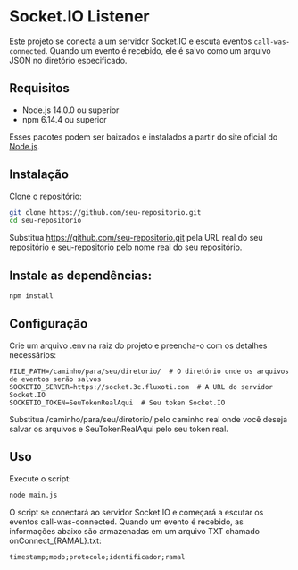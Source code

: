 # Socket.IO Listener

Este projeto se conecta a um servidor Socket.IO e escuta eventos `call-was-connected`. Quando um evento é recebido, ele é salvo como um arquivo JSON no diretório especificado.

## Requisitos

- Node.js 14.0.0 ou superior
- npm 6.14.4 ou superior

Esses pacotes podem ser baixados e instalados a partir do site oficial do [Node.js](https://nodejs.org/).

## Instalação

Clone o repositório:

```bash
git clone https://github.com/seu-repositorio.git
cd seu-repositorio
```
Substitua https://github.com/seu-repositorio.git pela URL real do seu repositório e seu-repositorio pelo nome real do seu repositório.

## Instale as dependências:

```bash
npm install
```

## Configuração
Crie um arquivo .env na raiz do projeto e preencha-o com os detalhes necessários:

```dotenv
FILE_PATH=/caminho/para/seu/diretorio/  # O diretório onde os arquivos de eventos serão salvos
SOCKETIO_SERVER=https://socket.3c.fluxoti.com  # A URL do servidor Socket.IO
SOCKETIO_TOKEN=SeuTokenRealAqui  # Seu token Socket.IO
```
Substitua /caminho/para/seu/diretorio/ pelo caminho real onde você deseja salvar os arquivos e SeuTokenRealAqui pelo seu token real.

## Uso

Execute o script:

```bash
node main.js
```

O script se conectará ao servidor Socket.IO e começará a escutar os eventos call-was-connected. Quando um evento é recebido, as informações abaixo são armazenadas em um arquivo TXT chamado onConnect_{RAMAL}.txt:
```csv
timestamp;modo;protocolo;identificador;ramal
```




